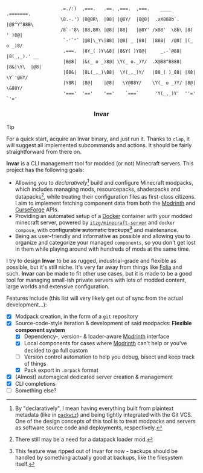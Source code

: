 ```brainfuck
                    .=./:)  ,===.   .==. ,===.  ,===.    ____     .=======.    
                    \8.-.') |8@8R\  |88| |@8Y/  |8@8|  .xX888b`.  |@8^Y^88B\   
                    /8`-'8\ |88,8R\ |@8| |88|   |@8Y' /x88'  \8b\ |8( ' )8@|   
                     `-'`"` |@8|\_Y\|88| |@8| _ |88|  |888|  /@8| |(_ o _)8/   
                     .===.  |8Y_( )Y\&8| |8&Y( )Y8@|     _.-`@88| |8(_,_).' __
                     |8@8|  |&(_ o _)8@| \Y(_ o._)Y/  .X@88^8888| |8&|\Y\  |@8|
                     |88&|  |8L(_,_)\88|  \Y(_,_)Y/   |88_( )_88| |X8| \Y`'@8Y/
                     |Y8R|  |8@|    |@8|   \Y@88Y/    \Y(_ o _)Y/ |8@|  \&88Y/
                     '==='  '=='    '=='    `===`      'Y(_,_)Y'  ''='   `'='  
```

<h3 align="center">Invar</h3>

> [!TIP]
> For a quick start, acquire an Invar binary, and just run it.
> Thanks to `clap`, it will suggest all implemented subcommands and actions.
> It should be fairly straightforward from there on.

**Invar** is a CLI management tool for modded (or not) Minecraft servers. This project has the following goals:

- Allowing you to *declaratively*[^1] build and configure Minecraft modpacks, which includes managing mods, resourcepacks, shaderpacks and datapacks[^2], while treating their configuration files as first-class citizens. I aim to implement fetching component data from both the [Modrinth][modrinth] and [CurseForge][curseforge] APIs.
- Providing an automated setup of a [Docker][docker] container with your modded minecraft server, powered by [`itzg/minecraft-server`][itzg-minecraft-server] and `docker compose`, with ~~configurable automatic backups[^3]~~ and maintenance.
- Being as user-friendly and informative as possible and allowing you to organize and categorize your managed `components`, so you don't get lost in them while playing around with hundreds of mods at the same time.

I try to design **Invar** to be as rugged, industrial-grade and flexible as possible, but it's still niche. It's very far away from things like [Folia][folia] and such. **Invar** can be made to fit other use cases, but it is made to be a good tool for managing small-ish private servers with lots of modded content, large worlds and extensive configuration.

Features include (this list will very likely get out of sync from the actual development...):

- [x] Modpack creation, in the form of a `git` repository
- [x] Source-code-style iteration & development of said modpacks:
  **Flexible component system**
  - [x] Dependency-, version- & loader-aware [Modrinth][modrinth] interface
  - [x] Local components for cases where [Modrinth][modrinth] can't help or you've decided to go full custom
  - [ ] Version control automation to help you debug, bisect and keep track of things
  - [x] Pack export in `.mrpack` format
- [x] (Almost) automagical dedicated server creation & management
- [x] CLI completions
- [ ] Something else?

[^1]: By "declaratively", I mean having everything built from plaintext metadata (like in [`packwiz`](https://packwiz.infra.link)) and being tightly integrated with the Git VCS. One of the design concepts of this tool is to treat modpacks and servers as software source code and deployments, respectively.
[^2]: There still may be a need for a datapack loader mod.
[^3]: This feature was ripped out of Invar for now - backups should be handled by something actually good at backups, like the filesystem itself.

[modrinth]: https://modrinth.com
[curseforge]: https://curseforge.com/minecraft
[folia]: https://papermc.io/software/folia
[docker]: https://www.docker.com
[itzg-minecraft-server]: https://docker-minecraft-server.readthedocs.io/en/latest
